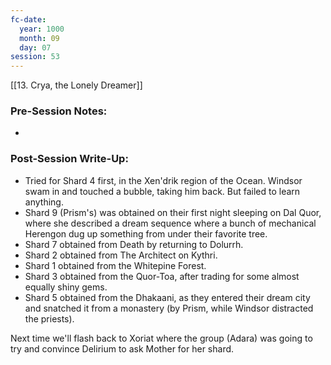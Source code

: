 ```yaml
---
fc-date:
  year: 1000
  month: 09
  day: 07
session: 53
---
```

[[13. Crya, the Lonely Dreamer]]

### Pre-Session Notes:
* 


### Post-Session Write-Up:

- Tried for Shard 4 first, in the Xen'drik region of the Ocean. Windsor swam in and touched a bubble, taking him back. But failed to learn anything.
- Shard 9 (Prism's) was obtained on their first night sleeping on Dal Quor, where she described a dream sequence where a bunch of mechanical Herengon dug up something from under their favorite tree.
- Shard 7 obtained from Death by returning to Dolurrh.
- Shard 2 obtained from The Architect on Kythri.
- Shard 1 obtained from the Whitepine Forest.
- Shard 3 obtained from the Quor-Toa, after trading for some almost equally shiny gems.
- Shard 5 obtained from the Dhakaani, as they entered their dream city and snatched it from a monastery (by Prism, while Windsor distracted the priests). 

Next time we'll flash back to Xoriat where the group (Adara) was going to try and convince Delirium to ask Mother for her shard.
